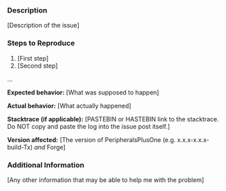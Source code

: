 ### Description
[Description of the issue]

### Steps to Reproduce
1. [First step]
2. [Second step]

...

**Expected behavior:** [What was supposed to happen]

**Actual behavior:** [What actually happened]

**Stacktrace (if applicable):** [PASTEBIN or HASTEBIN link to the stacktrace. Do NOT copy and paste the log into the issue post itself.]

**Version affected:** [The version of PeripheralsPlusOne (e.g. x.x.x-x.x.x-build-Tx) *and* Forge]

### Additional Information
[Any other information that may be able to help me with the problem]